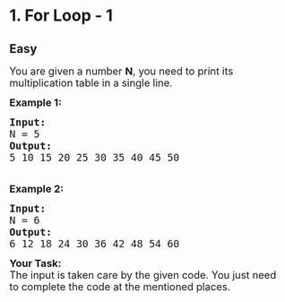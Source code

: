 # 1. For Loop - 1
## Easy
<div class="problem-statement">
                <p></p><p><span style="font-size:18px">You are given a number <strong>N</strong>, you need to print its multiplication table in a single line.</span></p>

<p><span style="font-size:18px"><strong>Example 1:</strong></span></p>

<pre><span style="font-size:18px"><strong>Input:</strong>
N = 5
<strong>Output:</strong>
5 10 15 20 25 30 35 40 45 50

</span></pre>

<p><span style="font-size:18px"><strong>Example 2:</strong></span></p>

<pre><span style="font-size:18px"><strong>Input:</strong>
N = 6
<strong>Output:</strong>
6 12 18 24 30 36 42 48 54 60</span></pre>

<p><span style="font-size:18px"><strong>Your Task:</strong><br>
The&nbsp;input is taken care by&nbsp;the given code. You just need to&nbsp;complete the code at the mentioned places.</span></p>
 <p></p>
            </div>
